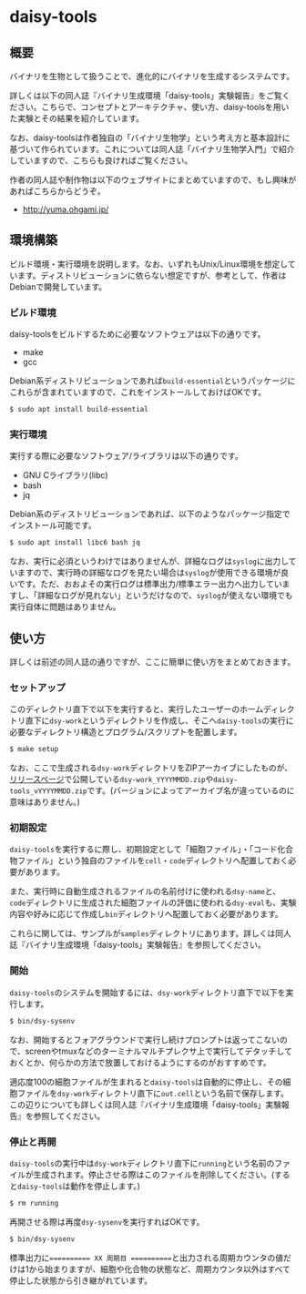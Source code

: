# daisy-tools
## 概要
バイナリを生物として扱うことで、進化的にバイナリを生成するシステムです。

詳しくは以下の同人誌『バイナリ生成環境「daisy-tools」実験報告』をご覧ください。こちらで、コンセプトとアーキテクチャ、使い方、daisy-toolsを用いた実験とその結果を紹介しています。

なお、daisy-toolsは作者独自の「バイナリ生物学」という考え方と基本設計に基づいて作られています。これについては同人誌「バイナリ生物学入門」で紹介していますので、こちらも良ければご覧ください。

作者の同人誌や制作物は以下のウェブサイトにまとめていますので、もし興味があればこちらからどうぞ。

 * http://yuma.ohgami.jp/

## 環境構築
ビルド環境・実行環境を説明します。なお、いずれもUnix/Linux環境を想定しています。ディストリビューションに依らない想定ですが、参考として、作者はDebianで開発しています。

### ビルド環境
daisy-toolsをビルドするために必要なソフトウェアは以下の通りです。

 * make
 * gcc

Debian系ディストリビューションであれば`build-essential`というパッケージにこれらが含まれていますので、これをインストールしておけばOKです。

```sh
$ sudo apt install build-essential
```

### 実行環境
実行する際に必要なソフトウェア/ライブラリは以下の通りです。

 * GNU Cライブラリ(libc)
 * bash
 * jq

Debian系のディストリビューションであれば、以下のようなパッケージ指定でインストール可能です。

```sh
$ sudo apt install libc6 bash jq
```

なお、実行に必須というわけではありませんが、詳細なログは`syslog`に出力していますので、実行時の詳細なログを見たい場合は`syslog`が使用できる環境が良いです。ただ、おおよその実行ログは標準出力/標準エラー出力へ出力していますし、「詳細なログが見れない」というだけなので、`syslog`が使えない環境でも実行自体に問題はありません。

## 使い方
詳しくは前述の同人誌の通りですが、ここに簡単に使い方をまとめておきます。

### セットアップ
このディレクトリ直下で以下を実行すると、実行したユーザーのホームディレクトリ直下に`dsy-work`というディレクトリを作成し、そこへ`daisy-tools`の実行に必要なディレクトリ構造とプログラム/スクリプトを配置します。

```sh
$ make setup
```

なお、ここで生成される`dsy-work`ディレクトリをZIPアーカイブにしたものが、[リリースページ](https://github.com/cupnes/daisy-tools/releases)で公開している`dsy-work_YYYYMMDD.zip`や`daisy-tools_vYYYYMMDD.zip`です。(バージョンによってアーカイブ名が違っているのに意味はありません。)

### 初期設定
`daisy-tools`を実行するに際し、初期設定として「細胞ファイル」・「コード化合物ファイル」という独自のファイルを`cell`・`code`ディレクトリへ配置しておく必要があります。

また、実行時に自動生成されるファイルの名前付けに使われる`dsy-name`と、`code`ディレクトリに生成された細胞ファイルの評価に使われる`dsy-eval`も、実験内容や好みに応じて作成し`bin`ディレクトリへ配置しておく必要があります。

これらに関しては、サンプルが`samples`ディレクトリにあります。詳しくは同人誌『バイナリ生成環境「daisy-tools」実験報告』を参照してください。

### 開始
`daisy-tools`のシステムを開始するには、`dsy-work`ディレクトリ直下で以下を実行します。

```sh
$ bin/dsy-sysenv
```

なお、開始するとフォアグラウンドで実行し続けプロンプトは返ってこないので、screenやtmuxなどのターミナルマルチプレクサ上で実行してデタッチしておくとか、何らかの方法で放置しておけるようにするのがおすすめです。

適応度100の細胞ファイルが生まれると`daisy-tools`は自動的に停止し、その細胞ファイルを`dsy-work`ディレクトリ直下に`out.cell`という名前で保存します。この辺りについても詳しくは同人誌『バイナリ生成環境「daisy-tools」実験報告』を参照してください。

### 停止と再開
`daisy-tools`の実行中は`dsy-work`ディレクトリ直下に`running`という名前のファイルが生成されます。停止させる際はこのファイルを削除してください。(すると`daisy-tools`は動作を停止します。)

```sh
$ rm running
```

再開させる際は再度`dsy-sysenv`を実行すればOKです。

```sh
$ bin/dsy-sysenv
```

標準出力に`========== XX 周期目 ==========`と出力される周期カウンタの値だけは1から始まりますが、細胞や化合物の状態など、周期カウンタ以外はすべて停止した状態から引き継がれています。
